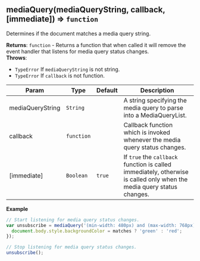 <a name="mediaQuery"></a>

## mediaQuery(mediaQueryString, callback, [immediate]) ⇒ <code>function</code>
Determines if the document matches a media query string.

**Returns**: <code>function</code> - Returns a function that when called it will remove the event handler that listens for media query status changes.  
**Throws**:

- <code>TypeError</code> If `mediaQueryString` is not string.
- <code>TypeError</code> If `callback` is not function.


| Param | Type | Default | Description |
| --- | --- | --- | --- |
| mediaQueryString | <code>String</code> |  | A string specifying the media query to parse into a MediaQueryList. |
| callback | <code>function</code> |  | Callback function which is invoked whenever the media query status changes. |
| [immediate] | <code>Boolean</code> | <code>true</code> | If `true` the `callback` function is called immediately, otherwise is called only when the media query status changes. |

**Example**
```js
// Start listening for media query status changes.
var unsubscribe = mediaQuery('(min-width: 480px) and (max-width: 768px)', function (matches) {
  document.body.style.backgroundColor = matches ? 'green' : 'red';
});

// Stop listening for media query status changes.
unsubscribe();
```
